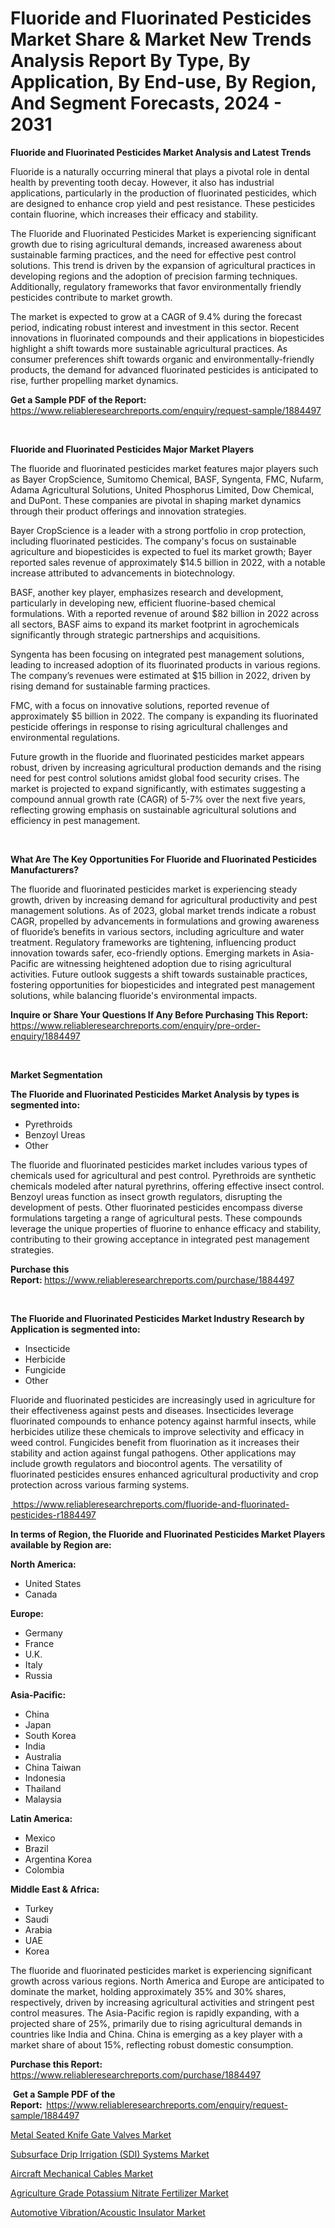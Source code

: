<p><h1>Fluoride and Fluorinated Pesticides Market Share & Market New Trends Analysis Report By Type, By Application, By End-use, By Region, And Segment Forecasts, 2024 - 2031</h1></p><p><strong>Fluoride and Fluorinated Pesticides Market Analysis and Latest Trends</strong></p>
<p><p>Fluoride is a naturally occurring mineral that plays a pivotal role in dental health by preventing tooth decay. However, it also has industrial applications, particularly in the production of fluorinated pesticides, which are designed to enhance crop yield and pest resistance. These pesticides contain fluorine, which increases their efficacy and stability.</p><p>The Fluoride and Fluorinated Pesticides Market is experiencing significant growth due to rising agricultural demands, increased awareness about sustainable farming practices, and the need for effective pest control solutions. This trend is driven by the expansion of agricultural practices in developing regions and the adoption of precision farming techniques. Additionally, regulatory frameworks that favor environmentally friendly pesticides contribute to market growth.</p><p>The market is expected to grow at a CAGR of 9.4% during the forecast period, indicating robust interest and investment in this sector. Recent innovations in fluorinated compounds and their applications in biopesticides highlight a shift towards more sustainable agricultural practices. As consumer preferences shift towards organic and environmentally-friendly products, the demand for advanced fluorinated pesticides is anticipated to rise, further propelling market dynamics.</p></p>
<p><strong>Get a Sample PDF of the Report:&nbsp;</strong> <a href="https://www.reliableresearchreports.com/enquiry/request-sample/1884497?utm_campaign=13&utm_medium=2&utm_source=Github&utm_content=ia&utm_term=01112024&utm_id=fluoride-and-fluorinated-pesticides">https://www.reliableresearchreports.com/enquiry/request-sample/1884497</a></p>
<p>&nbsp;</p>
<p><strong>Fluoride and Fluorinated Pesticides Major Market Players</strong></p>
<p><p>The fluoride and fluorinated pesticides market features major players such as Bayer CropScience, Sumitomo Chemical, BASF, Syngenta, FMC, Nufarm, Adama Agricultural Solutions, United Phosphorus Limited, Dow Chemical, and DuPont. These companies are pivotal in shaping market dynamics through their product offerings and innovation strategies.</p><p>Bayer CropScience is a leader with a strong portfolio in crop protection, including fluorinated pesticides. The company's focus on sustainable agriculture and biopesticides is expected to fuel its market growth; Bayer reported sales revenue of approximately $14.5 billion in 2022, with a notable increase attributed to advancements in biotechnology.</p><p>BASF, another key player, emphasizes research and development, particularly in developing new, efficient fluorine-based chemical formulations. With a reported revenue of around $82 billion in 2022 across all sectors, BASF aims to expand its market footprint in agrochemicals significantly through strategic partnerships and acquisitions.</p><p>Syngenta has been focusing on integrated pest management solutions, leading to increased adoption of its fluorinated products in various regions. The company’s revenues were estimated at $15 billion in 2022, driven by rising demand for sustainable farming practices.</p><p>FMC, with a focus on innovative solutions, reported revenue of approximately $5 billion in 2022. The company is expanding its fluorinated pesticide offerings in response to rising agricultural challenges and environmental regulations.</p><p>Future growth in the fluoride and fluorinated pesticides market appears robust, driven by increasing agricultural production demands and the rising need for pest control solutions amidst global food security crises. The market is projected to expand significantly, with estimates suggesting a compound annual growth rate (CAGR) of 5-7% over the next five years, reflecting growing emphasis on sustainable agricultural solutions and efficiency in pest management.</p></p>
<p>&nbsp;</p>
<p><strong>What Are The Key Opportunities For Fluoride and Fluorinated Pesticides Manufacturers?</strong></p>
<p><p>The fluoride and fluorinated pesticides market is experiencing steady growth, driven by increasing demand for agricultural productivity and pest management solutions. As of 2023, global market trends indicate a robust CAGR, propelled by advancements in formulations and growing awareness of fluoride’s benefits in various sectors, including agriculture and water treatment. Regulatory frameworks are tightening, influencing product innovation towards safer, eco-friendly options. Emerging markets in Asia-Pacific are witnessing heightened adoption due to rising agricultural activities. Future outlook suggests a shift towards sustainable practices, fostering opportunities for biopesticides and integrated pest management solutions, while balancing fluoride's environmental impacts.</p></p>
<p><strong>Inquire or Share Your Questions If Any Before Purchasing This Report:</strong> <a href="https://www.reliableresearchreports.com/enquiry/pre-order-enquiry/1884497?utm_campaign=13&utm_medium=2&utm_source=Github&utm_content=ia&utm_term=01112024&utm_id=fluoride-and-fluorinated-pesticides">https://www.reliableresearchreports.com/enquiry/pre-order-enquiry/1884497</a></p>
<p>&nbsp;</p>
<p><strong>Market Segmentation</strong></p>
<p><strong>The Fluoride and Fluorinated Pesticides Market Analysis by types is segmented into:</strong></p>
<p><ul><li>Pyrethroids</li><li>Benzoyl Ureas</li><li>Other</li></ul></p>
<p><p>The fluoride and fluorinated pesticides market includes various types of chemicals used for agricultural and pest control. Pyrethroids are synthetic chemicals modeled after natural pyrethrins, offering effective insect control. Benzoyl ureas function as insect growth regulators, disrupting the development of pests. Other fluorinated pesticides encompass diverse formulations targeting a range of agricultural pests. These compounds leverage the unique properties of fluorine to enhance efficacy and stability, contributing to their growing acceptance in integrated pest management strategies.</p></p>
<p><strong>Purchase this Report:&nbsp;</strong><a href="https://www.reliableresearchreports.com/purchase/1884497?utm_campaign=13&utm_medium=2&utm_source=Github&utm_content=ia&utm_term=01112024&utm_id=fluoride-and-fluorinated-pesticides">https://www.reliableresearchreports.com/purchase/1884497</a></p>
<p>&nbsp;</p>
<p><strong>The Fluoride and Fluorinated Pesticides Market Industry Research by Application is segmented into:</strong></p>
<p><ul><li>Insecticide</li><li>Herbicide</li><li>Fungicide</li><li>Other</li></ul></p>
<p><p>Fluoride and fluorinated pesticides are increasingly used in agriculture for their effectiveness against pests and diseases. Insecticides leverage fluorinated compounds to enhance potency against harmful insects, while herbicides utilize these chemicals to improve selectivity and efficacy in weed control. Fungicides benefit from fluorination as it increases their stability and action against fungal pathogens. Other applications may include growth regulators and biocontrol agents. The versatility of fluorinated pesticides ensures enhanced agricultural productivity and crop protection across various farming systems.</p></p>
<p><a href="https://www.reliableresearchreports.com/fluoride-and-fluorinated-pesticides-r1884497?utm_campaign=13&utm_medium=2&utm_source=Github&utm_content=ia&utm_term=01112024&utm_id=fluoride-and-fluorinated-pesticides">&nbsp;https://www.reliableresearchreports.com/fluoride-and-fluorinated-pesticides-r1884497</a></p>
<p><strong>In terms of Region, the Fluoride and Fluorinated Pesticides Market Players available by Region are:</strong></p>
<p>
    <p> <strong> North America: </strong>
        <ul>
            <li>United States</li>
            <li>Canada</li>
        </ul>
        </p> 
    <p> <strong> Europe: </strong>
        <ul>
            <li>Germany</li>
            <li>France</li>
            <li>U.K.</li>
            <li>Italy</li>
            <li>Russia</li>
        </ul>
        </p> 
    <p> <strong> Asia-Pacific: </strong>
        <ul>
            <li>China</li>
            <li>Japan</li>
            <li>South Korea</li>
            <li>India</li>
            <li>Australia</li>
            <li>China Taiwan</li>
            <li>Indonesia</li>
            <li>Thailand</li>
            <li>Malaysia</li>
        </ul>
        </p> 
    <p> <strong> Latin America: </strong>
        <ul>
            <li>Mexico</li>
            <li>Brazil</li>
            <li>Argentina Korea</li>
            <li>Colombia</li>
        </ul>
        </p> 
    <p> <strong> Middle East & Africa: </strong>
        <ul>
            <li>Turkey</li>
            <li>Saudi</li>
            <li>Arabia</li>
            <li>UAE</li>
            <li>Korea</li>
        </ul>
    </p>
    </p>
<p><p>The fluoride and fluorinated pesticides market is experiencing significant growth across various regions. North America and Europe are anticipated to dominate the market, holding approximately 35% and 30% shares, respectively, driven by increasing agricultural activities and stringent pest control measures. The Asia-Pacific region is rapidly expanding, with a projected share of 25%, primarily due to rising agricultural demands in countries like India and China. China is emerging as a key player with a market share of about 15%, reflecting robust domestic consumption.</p></p>
<p><strong>Purchase this Report: </strong><a href="https://www.reliableresearchreports.com/purchase/1884497?utm_campaign=13&utm_medium=2&utm_source=Github&utm_content=ia&utm_term=01112024&utm_id=fluoride-and-fluorinated-pesticides">https://www.reliableresearchreports.com/purchase/1884497</a></p>
<p>&nbsp;<strong>Get a Sample PDF of the Report:&nbsp;&nbsp;</strong><a href="https://www.reliableresearchreports.com/enquiry/request-sample/1884497?utm_campaign=13&utm_medium=2&utm_source=Github&utm_content=ia&utm_term=01112024&utm_id=fluoride-and-fluorinated-pesticides">https://www.reliableresearchreports.com/enquiry/request-sample/1884497</a></p>
<p><strong></strong></p>
<p><p><a href="https://issuu.com/reportprime-2/docs/metal-seated-knife-gate-valves-mark_02948506b1fab4?utm_campaign=13&utm_medium=2&utm_source=Github&utm_content=ia&utm_term=01112024&utm_id=fluoride-and-fluorinated-pesticides">Metal Seated Knife Gate Valves Market</a></p><p><a href="https://github.com/GenaGaines34/Market-Research-Report-List-1/blob/main/subsurface-drip-irrigation-sdi-systems-market.md?utm_campaign=13&utm_medium=2&utm_source=Github&utm_content=ia&utm_term=01112024&utm_id=fluoride-and-fluorinated-pesticides">Subsurface Drip Irrigation (SDI) Systems Market</a></p><p><a href="https://www.linkedin.com/pulse/strategic-roadmap-global-aircraft-mechanical-cables-market-toepf?utm_campaign=13&utm_medium=2&utm_source=Github&utm_content=ia&utm_term=01112024&utm_id=fluoride-and-fluorinated-pesticides">Aircraft Mechanical Cables Market</a></p><p><a href="https://github.com/shauntarfpso/Market-Research-Report-List-1/blob/main/agriculture-grade-potassium-nitrate-fertilizer-market.md?utm_campaign=13&utm_medium=2&utm_source=Github&utm_content=ia&utm_term=01112024&utm_id=fluoride-and-fluorinated-pesticides">Agriculture Grade Potassium Nitrate Fertilizer Market</a></p><p><a href="https://www.linkedin.com/pulse/automotive-vibrationacoustic-insulator-market-segmentation-wkykf?utm_campaign=13&utm_medium=2&utm_source=Github&utm_content=ia&utm_term=01112024&utm_id=fluoride-and-fluorinated-pesticides">Automotive Vibration/Acoustic Insulator Market</a></p></p>